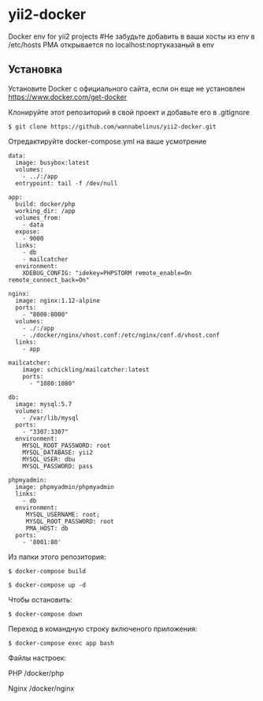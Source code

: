 # yii2-docker
Docker env for yii2 projects
#Не забудьте добавить в ваши хосты из env в /etc/hosts
PMA открывается по localhost:портуказаный в env
## Установка
Установите Docker с официального сайта, если он еще не установлен
  https://www.docker.com/get-docker
  
Клонируйте этот репозиторий в свой проект и добавьте его в .gitignore

```$ git clone https://github.com/wannabelinus/yii2-docker.git ```

Отредактируйте docker-compose.yml на ваше усмотрение 
```
data:
  image: busybox:latest
  volumes:
    - ../:/app
  entrypoint: tail -f /dev/null

app:
  build: docker/php
  working_dir: /app
  volumes_from:
    - data
  expose:
    - 9000
  links:
    - db
    - mailcatcher
  environment:
    XDEBUG_CONFIG: "idekey=PHPSTORM remote_enable=On remote_connect_back=On"

nginx:
  image: nginx:1.12-alpine
  ports:
    - "8000:8000"
  volumes:
    - ./:/app
    - ./docker/nginx/vhost.conf:/etc/nginx/conf.d/vhost.conf
  links:
    - app

mailcatcher:
    image: schickling/mailcatcher:latest
    ports:
      - "1080:1080"

db:
  image: mysql:5.7
  volumes:
    - /var/lib/mysql
  ports:
    - "3307:3307"
  environment:
    MYSQL_ROOT_PASSWORD: root
    MYSQL_DATABASE: yii2
    MYSQL_USER: dbu
    MYSQL_PASSWORD: pass

phpmyadmin:
  image: phpmyadmin/phpmyadmin
  links:
    - db
  environment:
     MYSQL_USERNAME: root;
     MYSQL_ROOT_PASSWORD: root
     PMA_HOST: db
  ports:
    - '8001:80'    

```

Из папки этого репозитория:

```$ docker-compose build```

```$ docker-compose up -d```

Чтобы остановить: 

```$ docker-compose down ```

Переход в командную строку включеного приложения:

``` $ docker-compose exec app bash ```

Файлы настроек: 

PHP
/docker/php

Nginx 
/docker/nginx



